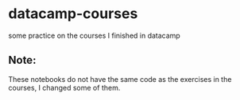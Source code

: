# datacamp-courses
some practice on the courses I finished in datacamp

## Note:
These notebooks do not have the same code as the exercises in the courses, I changed some of them.
